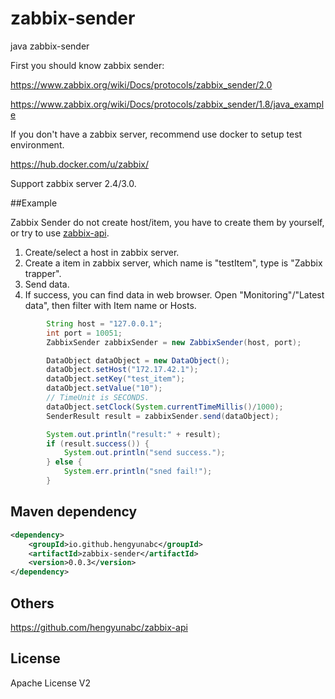 # zabbix-sender
java zabbix-sender

First you should know zabbix sender:

https://www.zabbix.org/wiki/Docs/protocols/zabbix_sender/2.0

https://www.zabbix.org/wiki/Docs/protocols/zabbix_sender/1.8/java_example

If you don't have a zabbix server, recommend use docker to setup test environment.

https://hub.docker.com/u/zabbix/

Support zabbix server 2.4/3.0.


##Example

Zabbix Sender do not create host/item, you have to create them by yourself, or try to use [zabbix-api](https://github.com/hengyunabc/zabbix-api).

1. Create/select a host in zabbix server.
1. Create a item in zabbix server, which name is "testItem", type is "Zabbix trapper".
1. Send data.
1. If success, you can find data in web browser. Open "Monitoring"/"Latest data", then filter with Item name or Hosts.

```java
		String host = "127.0.0.1";
		int port = 10051;
		ZabbixSender zabbixSender = new ZabbixSender(host, port);

		DataObject dataObject = new DataObject();
		dataObject.setHost("172.17.42.1");
		dataObject.setKey("test_item");
		dataObject.setValue("10");
		// TimeUnit is SECONDS.
		dataObject.setClock(System.currentTimeMillis()/1000);
		SenderResult result = zabbixSender.send(dataObject);

		System.out.println("result:" + result);
		if (result.success()) {
			System.out.println("send success.");
		} else {
			System.err.println("sned fail!");
		}
```

## Maven dependency

```xml
<dependency>
    <groupId>io.github.hengyunabc</groupId>
    <artifactId>zabbix-sender</artifactId>
    <version>0.0.3</version>
</dependency>
```

## Others

https://github.com/hengyunabc/zabbix-api

## License
Apache License V2
